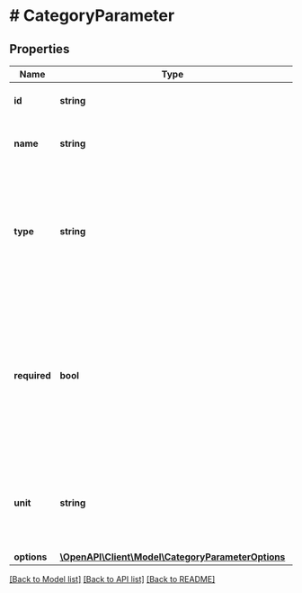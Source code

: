 # # CategoryParameter

## Properties

Name | Type | Description | Notes
------------ | ------------- | ------------- | -------------
**id** | **string** | The ID of the parameter. | [optional] 
**name** | **string** | The name of the parameter in Polish. | [optional] 
**type** | **string** | The type of the parameter. Other fields in this structure may appear based on the type of the parameter. | 
**required** | **bool** | Indicates whether the value of this parameter must be set in an offer. Offers without required parameters set cannot be published. | [optional] 
**unit** | **string** | The unit in which values of the parameter are used. May be &#x60;null&#x60;. | [optional] 
**options** | [**\OpenAPI\Client\Model\CategoryParameterOptions**](CategoryParameterOptions.md) |  | [optional] 

[[Back to Model list]](../../README.md#documentation-for-models) [[Back to API list]](../../README.md#documentation-for-api-endpoints) [[Back to README]](../../README.md)


